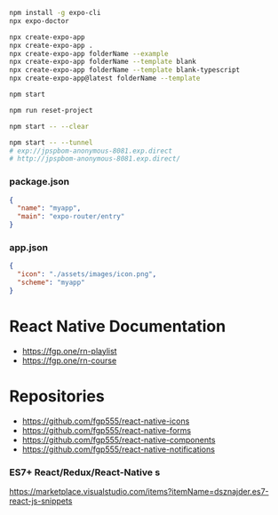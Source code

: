 ```sh
npm install -g expo-cli
npx expo-doctor

npx create-expo-app
npx create-expo-app .
npx create-expo-app folderName --example
npx create-expo-app folderName --template blank
npx create-expo-app folderName --template blank-typescript
npx create-expo-app@latest folderName --template

npm start

npm run reset-project

npm start -- --clear

npm start -- --tunnel
# exp://jpspbom-anonymous-8081.exp.direct
# http://jpspbom-anonymous-8081.exp.direct/


```

### package.json

```json
{
  "name": "myapp",
  "main": "expo-router/entry"
}
```

### app.json

```json
{
  "icon": "./assets/images/icon.png",
  "scheme": "myapp"
}
```

# React Native Documentation

- https://fgp.one/rn-playlist
- https://fgp.one/rn-course

# Repositories

- https://github.com/fgp555/react-native-icons
- https://github.com/fgp555/react-native-forms
- https://github.com/fgp555/react-native-components
- https://github.com/fgp555/react-native-notifications

### ES7+ React/Redux/React-Native s

https://marketplace.visualstudio.com/items?itemName=dsznajder.es7-react-js-snippets
